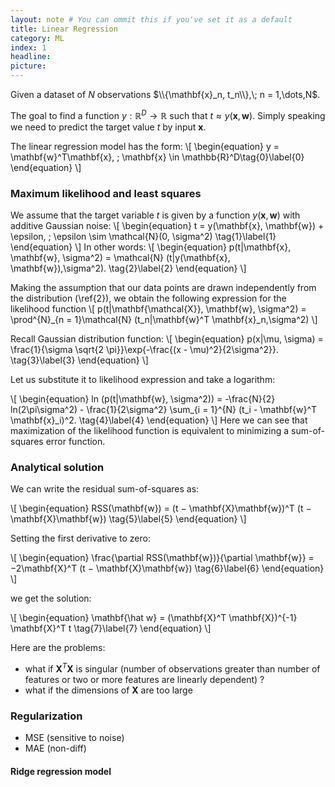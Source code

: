 ```yaml
---
layout: note # You can ommit this if you've set it as a default
title: Linear Regression
category: ML
index: 1
headline:
picture:
---
```


Given a dataset of $N$ observations $\\{\mathbf{x}_n, t_n\\},\; n = 1,\dots,N$.

The goal to find a function $y: \mathbb{R}^D \rightarrow \mathbb{R}$ such that $t \approx y(\mathbf{x}, \mathbf{w})$. Simply speaking
we need to predict the target value $t$ by input $\mathbf{x}$.

The linear regression model has the form:
\\[
\begin{equation}
y = \mathbf{w}^T\mathbf{x}, \; \mathbf{x} \in \mathbb{R}^D\tag{0}\label{0}
\end{equation}
\\]

### Maximum likelihood and least squares

We assume that the target variable $t$ is given by a function $y(\mathbf{x}, \mathbf{w})$ with additive Gaussian noise:
\\[
\begin{equation}
t = y(\mathbf{x}, \mathbf{w}) + \epsilon, \; \epsilon \sim \mathcal{N}(0, \sigma^2)  \tag{1}\label{1}
\end{equation}
\\]
In other words:
\\[
\begin{equation}
p(t|\mathbf{x}, \mathbf{w}, \sigma^2) = \mathcal{N} (t|y(\mathbf{x}, \mathbf{w}),\sigma^2).  \tag{2}\label{2}
\end{equation}
\\]

Making the assumption that our data points are drawn independently from the distribution (\ref{2}), we obtain the
following expression for the likelihood function
\\[
p(t|\mathbf{\mathcal{X}}, \mathbf{w}, \sigma^2) = \prod^{N}_{n = 1}\mathcal{N} (t_n|\mathbf{w}^T \mathbf{x}_n,\sigma^2)
\\]

Recall Gaussian distribution function:
\\[
\begin{equation}
p(x|\mu, \sigma) = \frac{1}{\sigma \sqrt{2 \pi}}\exp{-\frac{(x - \mu)^2}{2\sigma^2}}.  \tag{3}\label{3}
\end{equation}
\\]

Let us substitute it to likelihood expression and take a logarithm:

\\[
\begin{equation}
ln (p(t|\mathbf{w}, \sigma^2)) = -\frac{N}{2} ln(2\pi\sigma^2) - \frac{1}{2\sigma^2} \sum_{i = 1}^{N} (t_i - \mathbf{w}^T \mathbf{x}_i)^2.  \tag{4}\label{4}
\end{equation}
\\]
Here we can see that maximization of the likelihood function  is equivalent to minimizing
a sum-of-squares error function. 


### Analytical solution

We can write the residual sum-of-squares as:

\\[
\begin{equation}
RSS(\mathbf{w}) = (t − \mathbf{X}\mathbf{w})^T (t − \mathbf{X}\mathbf{w}) \tag{5}\label{5}
\end{equation}
\\]

Setting the first derivative to zero:

\\[
\begin{equation}
\frac{\partial RSS(\mathbf{w})}{\partial \mathbf{w}} = −2\mathbf{X}^T (t − \mathbf{X}\mathbf{w}) \tag{6}\label{6}
\end{equation}
\\]

we get the solution:

\\[
\begin{equation}
\mathbf{\hat w} = (\mathbf{X}^T \mathbf{X})^{-1} \mathbf{X}^T t \tag{7}\label{7}
\end{equation}
\\]


Here are the problems:
- what if $\mathbf{X}^T \mathbf{X}$ is singular (number of observations greater than number of features
  or two or more features are linearly dependent) ?
- what if the dimensions of $\mathbf{X}$ are too large


### Regularization

- MSE (sensitive to noise)
- MAE (non-diff)

#### Ridge regression model

